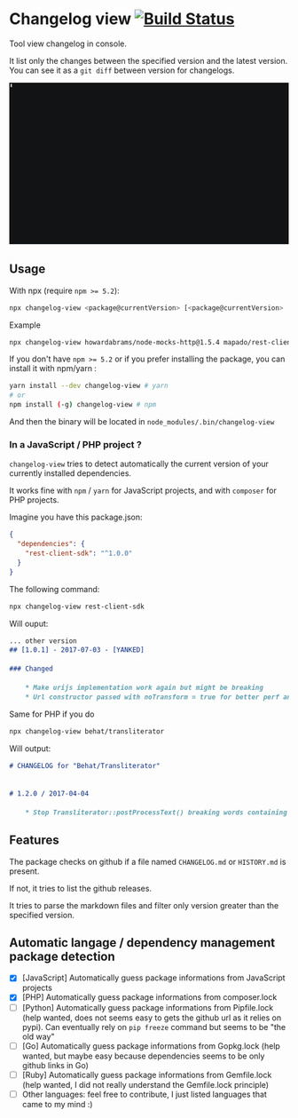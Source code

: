 Changelog view [![Build Status](https://travis-ci.org/jdeniau/changelog-view.svg?branch=master)](https://travis-ci.org/jdeniau/changelog-view)
===================

Tool view changelog in console. 

It list only the changes between the specified version and the latest version.
You can see it as a `git diff` between version for changelogs.

![demo](demo.gif)

## Usage
With npx (require `npm >= 5.2`):
```sh
npx changelog-view <package@currentVersion> [<package@currentVersion> ...]
```

Example
```sh
npx changelog-view howardabrams/node-mocks-http@1.5.4 mapado/rest-client-js-sdk@2.0.0
```

If you don't have `npm >= 5.2` or if you prefer installing the package, you can install it with npm/yarn :
```sh
yarn install --dev changelog-view # yarn
# or
npm install (-g) changelog-view # npm
```
And then the binary will be located in `node_modules/.bin/changelog-view`

### In a JavaScript / PHP project ?
`changelog-view` tries to detect automatically the current version of your currently installed dependencies.

It works fine with `npm` / `yarn` for JavaScript projects, and with `composer` for PHP projects.

Imagine you have this package.json:
```json
{
  "dependencies": {
    "rest-client-sdk": "^1.0.0"
  }
}
```

The following command:
```sh
npx changelog-view rest-client-sdk
```

Will ouput:
```md
... other version
## [1.0.1] - 2017-07-03 - [YANKED]

### Changed

    * Make urijs implementation work again but might be breaking
    * Url constructor passed with noTransform = true for better perf and avoid potential bugs
```

Same for PHP if you do 
```sh
npx changelog-view behat/transliterator
```

Will output:
```md
# CHANGELOG for "Behat/Transliterator"


# 1.2.0 / 2017-04-04

    * Stop Transliterator::postProcessText() breaking words containing apostrophes
```

## Features
The package checks on github if a file named `CHANGELOG.md` or `HISTORY.md` is present.

If not, it tries to list the github releases.

It tries to parse the markdown files and filter only version greater than the specified version.

## Automatic langage / dependency management package detection

  * [x] [JavaScript] Automatically guess package informations from JavaScript projects
  * [x] [PHP] Automatically guess package informations from composer.lock
  * [ ] [Python] Automatically guess package informations from Pipfile.lock (help wanted, does not seems easy to gets the github url as it relies on pypi). Can eventually rely on `pip freeze` command but seems to be "the old way"
  * [ ] [Go] Automatically guess package informations from Gopkg.lock (help wanted, but maybe easy because dependencies seems to be only github links in Go)
  * [ ] [Ruby] Automatically guess package informations from Gemfile.lock (help wanted, I did not really understand the Gemfile.lock principle)
  * [ ] Other languages: feel free to contribute, I just listed languages that came to my mind :)
